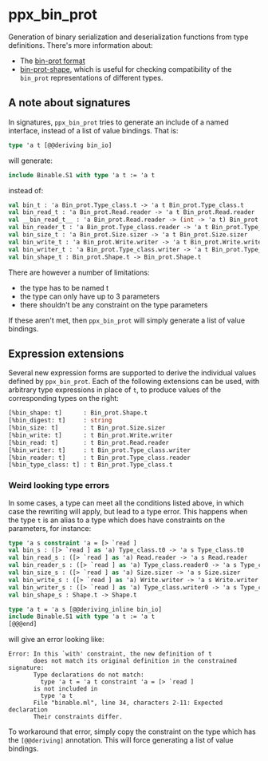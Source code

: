 ppx_bin_prot
============

Generation of binary serialization and deserialization functions from type definitions.
There's more information about:

- The [bin-prot format](https://github.com/janestreet/bin_prot/blob/master/README.md)
- [bin-prot-shape](https://github.com/janestreet/bin_prot/blob/master/shape/README.md), which is useful for checking
  compatibility of the `bin_prot` representations of different types.

## A note about signatures

In signatures, `ppx_bin_prot` tries to generate an include of a named
interface, instead of a list of value bindings.
That is:

```ocaml
type 'a t [@@deriving bin_io]
```

will generate:

```ocaml
include Binable.S1 with type 'a t := 'a t
```

instead of:

```ocaml
val bin_t : 'a Bin_prot.Type_class.t ‑> 'a t Bin_prot.Type_class.t
val bin_read_t : 'a Bin_prot.Read.reader ‑> 'a t Bin_prot.Read.reader
val __bin_read_t__ : 'a Bin_prot.Read.reader ‑> (int ‑> 'a t) Bin_prot.Read.reader
val bin_reader_t : 'a Bin_prot.Type_class.reader ‑> 'a t Bin_prot.Type_class.reader
val bin_size_t : 'a Bin_prot.Size.sizer ‑> 'a t Bin_prot.Size.sizer
val bin_write_t : 'a Bin_prot.Write.writer ‑> 'a t Bin_prot.Write.writer
val bin_writer_t : 'a Bin_prot.Type_class.writer ‑> 'a t Bin_prot.Type_class.writer
val bin_shape_t : Bin_prot.Shape.t ‑> Bin_prot.Shape.t
```

There are however a number of limitations:
- the type has to be named t
- the type can only have up to 3 parameters
- there shouldn't be any constraint on the type parameters

If these aren't met, then `ppx_bin_prot` will simply generate a list of value
bindings.

## Expression extensions

Several new expression forms are supported to derive the individual
values defined by `ppx_bin_prot`. Each of the following extensions can
be used, with arbitrary type expressions in place of `t`, to produce
values of the corresponding types on the right:

```ocaml
[%bin_shape: t]      : Bin_prot.Shape.t
[%bin_digest: t]     : string
[%bin_size: t]       : t Bin_prot.Size.sizer
[%bin_write: t]      : t Bin_prot.Write.writer
[%bin_read: t]       : t Bin_prot.Read.reader
[%bin_writer: t]     : t Bin_prot.Type_class.writer
[%bin_reader: t]     : t Bin_prot.Type_class.reader
[%bin_type_class: t] : t Bin_prot.Type_class.t
```

### Weird looking type errors

In some cases, a type can meet all the conditions listed above, in which case the
rewriting will apply, but lead to a type error. This happens when the type `t`
is an alias to a type which does have constraints on the parameters, for
instance:

```ocaml
type 'a s constraint 'a = [> `read ]
val bin_s : ([> `read ] as 'a) Type_class.t0 -> 'a s Type_class.t0
val bin_read_s : ([> `read ] as 'a) Read.reader -> 'a s Read.reader
val bin_reader_s : ([> `read ] as 'a) Type_class.reader0 -> 'a s Type_class.reader0
val bin_size_s : ([> `read ] as 'a) Size.sizer -> 'a s Size.sizer
val bin_write_s : ([> `read ] as 'a) Write.writer -> 'a s Write.writer
val bin_writer_s : ([> `read ] as 'a) Type_class.writer0 -> 'a s Type_class.writer0
val bin_shape_s : Shape.t -> Shape.t

type 'a t = 'a s [@@deriving_inline bin_io]
include Binable.S1 with type 'a t := 'a t
[@@@end]
```

will give an error looking like:

```
Error: In this `with' constraint, the new definition of t
       does not match its original definition in the constrained signature:
       Type declarations do not match:
         type 'a t = 'a t constraint 'a = [> `read ]
       is not included in
         type 'a t
       File "binable.ml", line 34, characters 2-11: Expected declaration
       Their constraints differ.
```

To workaround that error, simply copy the constraint on the type which has the
`[@@deriving]` annotation. This will force generating a list of value bindings.
